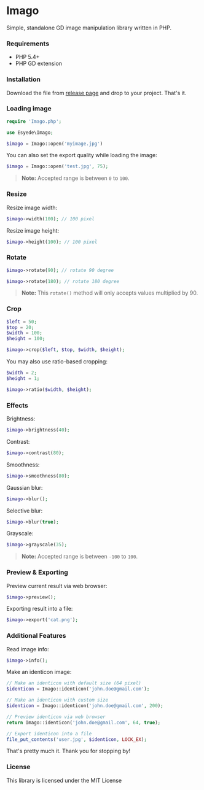 # Imago

Simple, standalone GD image manipulation library written in PHP.


### Requirements

  - PHP 5.4+
  - PHP GD extension


### Installation

Download the file from [release page](https://github.com/esyede/imago/releases) and drop to your project. That's it.


### Loading image

```php
require 'Imago.php';

use Esyede\Imago;

$imago = Imago::open('myimage.jpg')
```

You can also set the export quality while loading the image:

```php
$imago = Imago::open('test.jpg', 75);
```
> **Note:** Accepted range is between `0` to `100`.


### Resize

Resize image width:

```php
$imago->width(100); // 100 pixel
```

Resize image height:
```php
$imago->height(100); // 100 pixel
```


### Rotate
```php
$imago->rotate(90); // rotate 90 degree

$imago->rotate(180); // rotate 180 degree
```

> **Note:** This `rotate()` method will only accepts values multiplied by 90.


### Crop

```php
$left = 50;
$top = 20;
$width = 100;
$height = 100;

$imago->crop($left, $top, $width, $height);
```

You may also use ratio-based cropping:

```php
$width = 2;
$height = 1;

$imago->ratio($width, $height);
```


### Effects

Brightness:
```php
$imago->brightness(40);
```

Contrast:
```php
$imago->contrast(80);
```

Smoothness:
```php
$imago->smoothness(80);
```

Gaussian blur:
```php
$imago->blur();
```

Selective blur:
```php
$imago->blur(true);
```

Grayscale:
```php
$imago->grayscale(35);
```
> **Note:** Accepted range is between `-100` to `100`.


### Preview & Exporting

Preview current result via web browser:
```php
$imago->preview();
```

Exporting result into a file:
```php
$imago->export('cat.png');
```


### Additional Features

Read image info:
```php
$imago->info();
```

Make an identicon image:

```php
// Make an identicon with default size (64 pixel)
$identicon = Imago::identicon('john.doe@gmail.com');

// Make an identicon with custom size
$identicon = Imago::identicon('john.doe@gmail.com', 200);

// Preview identicon via web browser
return Imago::identicon('john.doe@gmail.com', 64, true);

// Export identicon into a file
file_put_contents('user.jpg', $identicon, LOCK_EX);
```

That's pretty much it. Thank you for stopping by!

### License
This library is licensed under the MIT License
